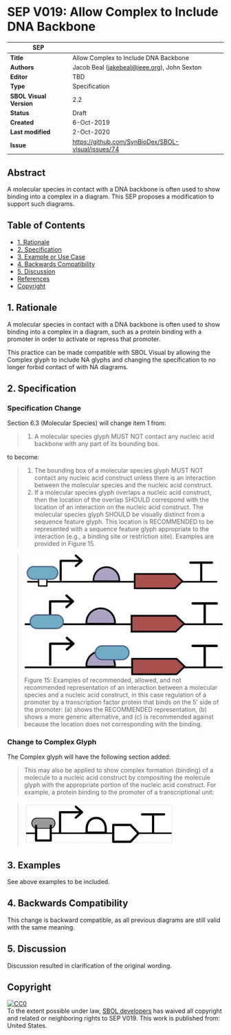 # SEP V019: Allow Complex to Include DNA Backbone

| SEP | |
| --- | --- |
| **Title** | Allow Complex to Include DNA Backbone |
| **Authors** | Jacob Beal (jakebeal@ieee.org), John Sexton |
| **Editor** | TBD |
| **Type** | Specification |
| **SBOL Visual Version** | 2.2 |
| **Status** | Draft |
| **Created** | 6-Oct-2019 |
| **Last modified** | 2-Oct-2020 |
| **Issue**         | https://github.com/SynBioDex/SBOL-visual/issues/74 |


## Abstract

A molecular species in contact with a DNA backbone is often used to show binding into a complex in a diagram.  This SEP proposes a modification to support such diagrams.

## Table of Contents  <remove TOC if SEP is rather short>
- [1. Rationale](#rationale) 
- [2. Specification](#specification)
- [3. Example or Use Case](#example)
- [4. Backwards Compatibility](#compatibility)
- [5. Discussion](#discussion)
- [References](#references)
- [Copyright](#copyright)

## 1. Rationale <a name="rationale"></a>

A molecular species in contact with a DNA backbone is often used to show binding into a complex in a diagram, such as a protein binding with a promoter in order to activate or repress that promoter.

This practice can be made compatible with SBOL Visual by allowing the Complex glyph to include NA glyphs and changing the specification to no longer forbid contact of with NA diagrams.

## 2. Specification <a name="specification"></a>

### Specification Change

Section 6.3 (Molecular Species) will change item 1 from:

> 1. A molecular species glyph MUST NOT contact any nucleic acid backbone with any part of its bounding box.

to become:

> 1. The bounding box of a molecular species glyph MUST NOT contact any nucleic acid construct unless there is an interaction between the molecular species and the nucleic acid construct.
> 2. If a molecular species glyph overlaps a nucleic acid construct, then the location of the overlap SHOULD correspond with the location of an interaction on the nucleic acid construct. The molecular species glyph SHOULD be visually distinct from a sequence feature glyph. This location is RECOMMENDED to be represented with a sequence feature glyph appropriate to the interaction (e.g., a binding site or restriction site). Examples are provided in Figure 15.

> ![image](img/SEPV019-3-binding.png)
> ![image](img/SEPV019-3-bindpromoter.png)
> ![image](img/SEPV019-3-wronglocation.png)
> Figure 15: Examples of recommended, allowed, and not recommended representation of an interaction between a molecular species and a nucleic acid construct, in this case regulation of a promoter by a transcription factor protein that binds on the 5’ side of the promoter: (a) shows the RECOMMENDED representation, (b) shows a more generic alternative, and (c) is recommended against because the location does not corresponding with the binding.

### Change to Complex Glyph

The Complex glyph will have the following section added:

> This may also be applied to show complex formation (binding) of a molecule to a nucleic acid construct by compositing the molecule glyph with the appropriate portion of the nucleic acid construct. For example, a protein binding to the promoter of a transcriptional unit:

> ![glyph example](https://github.com/SynBioDex/SBOL-visual/raw/6d0919e/Glyphs/FunctionalComponents/complex/complex-pdna-specification.png)


## 3. Examples <a name='example'></a>

See above examples to be included.


## 4. Backwards Compatibility <a name='compatibility'></a>

This change is backward compatible, as all previous diagrams are still valid with the same meaning.


## 5. Discussion <a name='discussion'></a>

Discussion resulted in clarification of the original wording.

## Copyright <a name='copyright'></a>

<p xmlns:dct="http://purl.org/dc/terms/" xmlns:vcard="http://www.w3.org/2001/vcard-rdf/3.0#">
  <a rel="license"
     href="http://creativecommons.org/publicdomain/zero/1.0/">
    <img src="http://i.creativecommons.org/p/zero/1.0/88x31.png" style="border-style: none;" alt="CC0" />
  </a>
  <br />
  To the extent possible under law,
  <a rel="dct:publisher"
     href="sbolstandard.org">
    <span property="dct:title">SBOL developers</span></a>
  has waived all copyright and related or neighboring rights to
  <span property="dct:title">SEP V019</span>.
This work is published from:
<span property="vcard:Country" datatype="dct:ISO3166"
      content="US" about="sbolstandard.org">
  United States</span>.
</p>
